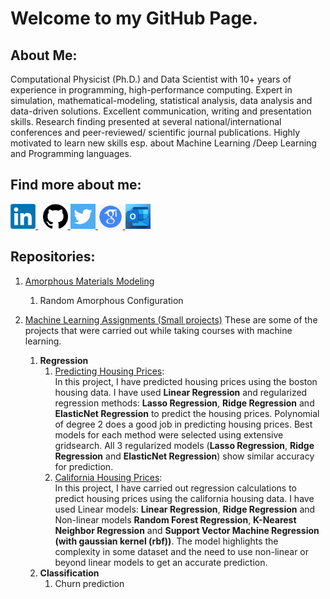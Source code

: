 # Welcome to my GitHub Page. 

## About Me:
 Computational Physicist (Ph.D.) and Data Scientist with 10+ years of experience in programming, high-performance computing. 
 Expert in simulation, mathematical-modeling, statistical analysis, data analysis and data-driven solutions. 
 Excellent communication, writing and presentation skills.
 Research finding presented at several national/international conferences and peer-reviewed/ scientific journal publications.
 Highly motivated to learn new skills esp. about Machine Learning /Deep Learning and Programming languages.
 
## Find more about me: 


<p>
  <a href="https://www.linkedin.com/in/bishal-bhattarai/" rel="nofollow noreferrer">
    <img src="images/LinkedIn.png" width = "40" alt="linkedin"> 
  </a> &nbsp; 
  <a href="https://github.com/i-bishalb" rel="nofollow noreferrer">
    <img src="images/Github.png" width = "40" alt="github"> 
  </a>
  <a href="https://twitter.com/i_bishalb" rel="nofollow noreferrer">
    <img src="images/twitter.png" width = "40" alt="twitter"> 
  </a>
  <a href="https://scholar.google.com/citations?user=LRJLcRQAAAAJ&hl=en&oi=ao" rel="nofollow noreferrer">
    <img src="images/google.png" width = "40" alt="googlescholar"> 
  </a>
 <a href="mailto:bishal_bhattarai@outlook.com" rel="nofollow noreferrer">
    <img src="images/Outlook_Logo.png" width = "40" alt="twitter"> 
  </a>
</p>

 
 
 ## Repositories:
 
 1. [Amorphous Materials Modeling](https://github.com/i-bishalb/Amorphous_Modeling) 
    1. Random Amorphous Configuration
   

 2. [Machine Learning Assignments (Small projects)](https://github.com/i-bishalb/MachineLearningProjects)
    These are some of the projects that were carried out while taking courses with machine learning.
    1. **Regression**
       1. [Predicting Housing Prices](https://github.com/i-bishalb/MachineLearningProjects/blob/main/Predicting_Housing_Prices_Regression/Predicting_Housing_Prices_Regression.ipynb): <br>
     In this project, I have predicted housing prices using the boston housing data. I have used **Linear Regression** and regularized regression methods: **Lasso Regression**, **Ridge Regression** and **ElasticNet Regression** to predict the housing prices. Polynomial of degree 2 does a good job in predicting housing prices. Best models for each method were selected using extensive gridsearch. All 3 regularized models (**Lasso Regression**, **Ridge Regression** and **ElasticNet Regression**) show similar accuracy for prediction. 
       2. [California Housing Prices](https://github.com/i-bishalb/MachineLearningProjects/blob/main/Housing_Prices_Regression/California_Housing_Regression.ipynb): <br> 
      In this project, I have carried out regression calculations to predict housing prices using the california housing data. I have used Linear models:
      **Linear Regression**, **Ridge Regression** and Non-linear models **Random Forest Regression**, **K-Nearest Neighbor Regression** and **Support Vector Machine Regression (with gaussian kernel (rbf))**. The model highlights the complexity in some dataset and the need to use non-linear or beyond linear models to get an accurate prediction.
     2. **Classification**
        1. Churn prediction
        
   


<!--
**i-bishalb/i-bishalb** is a ✨ _special_ ✨ repository because its `README.md` (this file) appears on your GitHub profile.

Here are some ideas to get you started:

- 🔭 I’m currently working on ...
- 🌱 I’m currently learning ...
- 👯 I’m looking to collaborate on ...
- 🤔 I’m looking for help with ...
- 💬 Ask me about ...
- 📫 How to reach me: ...
- 😄 Pronouns: ...
- ⚡ Fun fact: ...
-->
